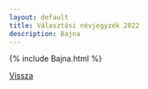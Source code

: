 ```yaml
---
layout: default
title: Választási névjegyzék 2022
description: Bajna
---
```


{% include Bajna.html %}

[Vissza](./)